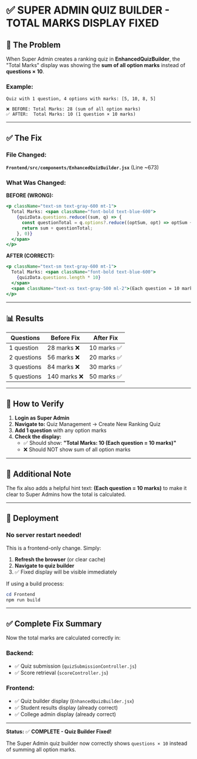 # ✅ SUPER ADMIN QUIZ BUILDER - TOTAL MARKS DISPLAY FIXED

## 🔴 The Problem

When Super Admin creates a ranking quiz in **EnhancedQuizBuilder**, the "Total Marks" display was showing the **sum of all option marks** instead of **questions × 10**.

### Example:
```
Quiz with 1 question, 4 options with marks: [5, 10, 8, 5]

❌ BEFORE: Total Marks: 28 (sum of all option marks)
✅ AFTER:  Total Marks: 10 (1 question × 10 marks)
```

---

## ✅ The Fix

### File Changed:
**`Frontend/src/components/EnhancedQuizBuilder.jsx`** (Line ~673)

### What Was Changed:

**BEFORE (WRONG):**
```jsx
<p className="text-sm text-gray-600 mt-1">
  Total Marks: <span className="font-bold text-blue-600">
    {quizData.questions.reduce((sum, q) => {
      const questionTotal = q.options?.reduce((optSum, opt) => optSum + (opt.marks || 0), 0) || 0;
      return sum + questionTotal;
    }, 0)}
  </span>
</p>
```

**AFTER (CORRECT):**
```jsx
<p className="text-sm text-gray-600 mt-1">
  Total Marks: <span className="font-bold text-blue-600">
    {quizData.questions.length * 10}
  </span>
  <span className="text-xs text-gray-500 ml-2">(Each question = 10 marks)</span>
</p>
```

---

## 📊 Results

| Questions | Before Fix | After Fix |
|-----------|------------|-----------|
| 1 question | 28 marks ❌ | 10 marks ✅ |
| 2 questions | 56 marks ❌ | 20 marks ✅ |
| 3 questions | 84 marks ❌ | 30 marks ✅ |
| 5 questions | 140 marks ❌ | 50 marks ✅ |

---

## 🧪 How to Verify

1. **Login as Super Admin**
2. **Navigate to:** Quiz Management → Create New Ranking Quiz
3. **Add 1 question** with any option marks
4. **Check the display:**
   - ✅ Should show: **"Total Marks: 10 (Each question = 10 marks)"**
   - ❌ Should NOT show sum of all option marks

---

## 📝 Additional Note

The fix also adds a helpful hint text: **(Each question = 10 marks)** to make it clear to Super Admins how the total is calculated.

---

## 🚀 Deployment

### No server restart needed!
This is a frontend-only change. Simply:

1. **Refresh the browser** (or clear cache)
2. **Navigate to quiz builder**
3. ✅ Fixed display will be visible immediately

If using a build process:
```powershell
cd Frontend
npm run build
```

---

## ✅ Complete Fix Summary

Now the total marks are calculated correctly in:

### Backend:
- ✅ Quiz submission (`quizSubmissionController.js`)
- ✅ Score retrieval (`scoreController.js`)

### Frontend:
- ✅ Quiz builder display (`EnhancedQuizBuilder.jsx`)
- ✅ Student results display (already correct)
- ✅ College admin display (already correct)

---

**Status:** ✅ **COMPLETE - Quiz Builder Fixed!**

The Super Admin quiz builder now correctly shows `questions × 10` instead of summing all option marks.
